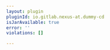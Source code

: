 ```yaml
---
layout: plugin
pluginId: io.gitlab.nexus-at.dummy-cd
isJarAvailable: true
error: ''
violations: []

---
```


